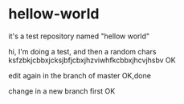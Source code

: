 # hellow-world
it's a test repository named "hellow world"

hi, I'm doing a test, and then a random chars ksfzbkjcbbxjcksjbfjcbxjhzviwhfkcbbxjhcvjhsbv 
OK

edit again in the branch of master
OK,done

change in a new branch first
OK
